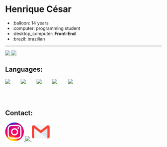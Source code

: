 <h1>Henrique César</h1>

<ul>
  <li>:balloon: 14 years</li>
  <li>:computer: programming student</li>
  <li>:desktop_computer: <b>Front-End</b></li>
  <li>:brazil: brazilian</li>
</ul>


<hr>

  <a href="https://github.com/henriquecesar139">
  <img height="180rem" src="https://github-readme-stats.vercel.app/api?username=henriquecesar139&show_icons=true&theme=dark&include_all_commits=true&count_private=true">
  <img height="180rem" src="https://github-readme-stats.vercel.app/api/top-langs/?username=henriquecesar139&layout=compact&langs_count=7&theme=dark">
</a>
  
<h2>Languages:</h2>  
  
<img src="https://cdn.jsdelivr.net/gh/devicons/devicon/icons/html5/html5-original.svg" width="10%" align="left">  
  
<img src="https://cdn.jsdelivr.net/gh/devicons/devicon/icons/css3/css3-original.svg" width="10%" align="left">  

<img src="https://cdn.jsdelivr.net/gh/devicons/devicon/icons/javascript/javascript-original.svg" width="10%" align="left">

<img src="https://cdn.jsdelivr.net/gh/devicons/devicon/icons/c/c-original.svg" width="10%" align="left">

<img src="https://cdn.jsdelivr.net/gh/devicons/devicon/icons/python/python-original.svg" width="10%" align="left">

<br>
<br>
<br>
<br>
 
<h2>Contact: </h2>

<a href="https://www.instagram.com/__henriquecs__">
  <img src="insta.png" width="12%">
</a>

<a href="https://twitter.com/MRCATFAT">
  <img src="https://cdn.jsdelivr.net/gh/devicons/devicon/icons/twitter/twitter-original.svg" width="12%">
</a>

<a href="mailto:henriquecesar1395@gmail.com">
  <img src="mail.png" width="12%">
</a>
